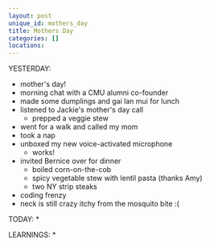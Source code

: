 ```yaml
---
layout: post
unique_id: mothers_day
title: Mothers Day
categories: []
locations: 
---
```


YESTERDAY:
* mother's day!
* morning chat with a CMU alumni co-founder
* made some dumplings and gai lan mui for lunch
* listened to Jackie's mother's day call
  * prepped a veggie stew
* went for a walk and called my mom
* took a nap
* unboxed my new voice-activated microphone
  * works!
* invited Bernice over for dinner
  * boiled corn-on-the-cob
  * spicy vegetable stew with lentil pasta (thanks Amy)
  * two NY strip steaks
* coding frenzy
* neck is still crazy itchy from the mosquito bite :(

TODAY:
* 

LEARNINGS:
* 
